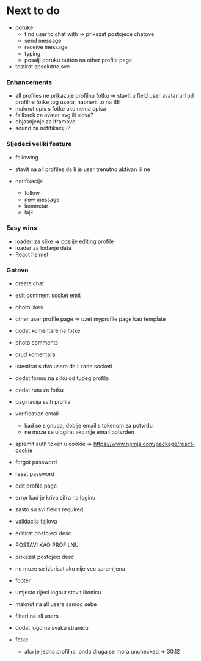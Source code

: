 # Next to do

- poruke
  - find user to chat with => prikazat postojece chatove
  - send message
  - receive message
  - typing
  - posalji poruku button na other profile page
- testirat apsolutno sve

### Enhancements

- all profiles ne prikazuje profilnu fotku => stavit u field user avatar url od profilne fotke tog usera, napravit to na BE
- maknut opis s fotke ako nema opisa
- fallback za avatar svg ili slova?
- objasnjenje za iframove
- sound za notifikaciju?

### Sljedeci veliki feature

- following
- stavit na all profiles da li je user trenutno aktivan ili ne

- notifikacije
  - follow
  - new message
  - komnetar
  - lajk

### Easy wins

- loaderi za slike => poslije editing profile
- loader za lodanje data
- React helmet

### Gotovo

- create chat
- edit comment socket emit
- photo likes
- other user profile page => uzet myprofile page kao template
- dodat komentare na fotke
- photo comments
- crud komentara
- istestirat s dva usera da li rade socketi
- dodat formu na sliku od tudeg profila
- dodat rutu za fotku
- paginacija svih profila
- verification email

  - kad se signupa, dobije email s tokenom za potvrdu
  - ne moze se ulogirat ako nije email potvrden

- spremit auth token u cookie => https://www.npmjs.com/package/react-cookie
- forgot password
- reset password
- edit profile page
- error kad je kriva sifra na loginu
- zasto su svi fields required
- validacija fajlova
- editirat postojeci desc
- POSTAVI KAO PROFILNU
- prikazat postojeci desc
- ne moze se izbrisat ako nije vec spremljena
- footer
- umjesto rijeci logout stavit ikonicu
- maknut na all users samog sebe
- filteri na all users
- dodat logo na svaku stranicu
- fotke
  - ako je jedna profilna, onda druga se mora unchecked => 30.12
